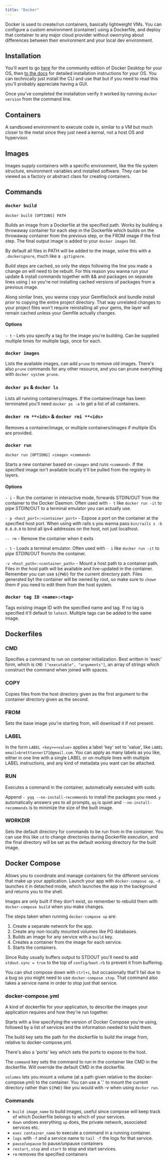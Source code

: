 ```yaml
---
title: "Docker"
---
```


Docker is used to create/run containers, basically lightweight VMs. You can configure a custom environment (container) using a Dockerfile, and deploy that container to any major cloud provider without oworrying about differences between their environment and your local dev environment.

## Installation

You'll want to go [here](https://www.docker.com/get-started/) for the community edition of Docker Desktop for your OS, then [to the docs](https://docs.docker.com/desktop/) for detailed installation instructions for your OS. You can technically just install the CLI and use that but if you need to read this you'll probably appreciate having a GUI.

Once you've completed the installation verify it worked by running `docker version` from the command line.

## Containers

A sandboxed environment to execute code in, similar to a VM but much closer to the metal since they just need a kernal, not a host OS and hypervisor.

## Images

Images supply containers with a specific environment, like the file system structure, environment variables and installed software. They can be viewed as a factory or abstract class for creating containers.

## Commands

### `docker build`

```shell
docker build [OPTIONS] PATH
```

Builds an image from a Dockerfile at the specified path. Works by building a throwaway container for each step in the Dockerfile which builds on the throwaway container from the previous step, or the FROM image if the first step. The final output image is added to your `docker images` list.

By default all files in PATH will be added to the image, solve this with a `.dockerignore`, much like a `.gitignore`.

Build steps are cached, so only the steps following the line you made a change on will need to be rebuilt. For this reason you wanna run your update & install commands together with && and packages on separate lines using | so you're not installing cached versions of packages from a previous image.

Along similar lines, you wanna copy your Gemfile/lock and bundle install prior to copying the entire project directory. That way unrelated changes to your project files won't require reinstalling all your gems, the layer will remain cached unless your Gemfile actually changes.

#### Options

`- t` - Lets you specify a tag for the image you're building. Can be supplied multiple times for multiple tags, once for each.

### `docker images`

Lists the available images, can add `prune` to remove old images. There's also `prune` commands for any other resource, and you can prune everything with `docker system prune`.

### `docker ps` & `docker ls`

Lists all running containers/images. If the container/image has been terminated you'll need `docker ps -a` to get a list of all containers.

### `docker rm **<ids>` & `docker rmi **<ids>`

Removes a container/image, or multiple containers/images if multiple IDs are provided.

### `docker run`

```shell
docker run [OPTIONS] <image> <command>
```

Starts a new container based on `<image>` and runs `<command>`. If the specified image isn't available locally it'll be pulled from the registry in layers.

#### Options

`- i` - Run the container in interactive mode, forwards STDIN/OUT from the container to the Docker Daemon. Often used with `- t` like `docker run -it` to pipe STDIN/OUT to a terminal emulator you can actually use.

`- p <host_port>:<container_port>` - Expose a port on the container at the specified host port. When using with rails s you wanna pass `bin/rails s -b 0.0.0.0` to bind all ipv4 addresses on the host, not just localhost.

`-- rm` - Remove the container when it exits

`- t` - Loads a terminal emulator. Often used with `- i` like `docker run -it` to pipe STDIN/OUT from/to the container.

`-v <host_path>:<container_path>` - Mount a host path to a container path. Files in the host path will be available and live-updated in the container. Remember you can use `${PWD}` for the current directory path. Files generated byt the container will be owned by root, so make sure to `chown` them if you need to edit them from the host system.

### `docker tag ID <name>:<tag>`

Tags existing image ID with the specified name and tag. If no tag is specified it'll default to `latest`. Multiple tags can be added to the same image.

## Dockerfiles

### CMD

Specifies a command to run on container initialization. Best written in 'exec' form, which is `CMD ["executable", "arguments"]`, an array of strings which construct the command when joined with spaces.

### COPY

Copies files from the host directory given as the first argument to the container directory given as the second.

### FROM

Sets the base image you're starting from, will download it if not present.

### LABEL

In the form `LABEL <key>=<value>` applies a label 'key' set to 'value', like `LABEL email=bretttanner171@gmail.com`. You can apply as many labels as you like, either in one line with a single LABEL or on multiple lines with multiple LABEL instructions, and any kind of metadata you want can be attached.

### RUN

Executes a command in the container, automatically executed with sudo.

Append `- yqq --no-install-recommends` to install the packages you need. `y` automatically answers yes to all prompts, `qq` is quiet and `--no-install-recommends` is to minimize the size of the built image.

### WORKDIR

Sets the default directory for commands to be run from in the container. You can use this like `cd` to change directories during Dockerfile execution, and the final directory will be set as the default working directory for the built image.

## Docker Compose

Allows you to coordinate and manage containers for the different services that make up your application. Launch your app with `docker-compose up`, `-d` launches it in detached mode, which launches the app in the background and returns you to the shell.

Images are only built if they don't exist, so remember to rebuild them with `docker-compose build` when you make changes.

The steps taken when running `docker-compose up` are:

1. Create a separate network for the app.
2. Create any non-locally mounted volumes like PG databases.
3. Builds an image for any service with a `build` key.
4. Creates a container from the image for each service.
5. Starts the containers.

Since Ruby usually buffers output to STDOUT you'll need to add `stdout.sync = true` to the top of `config/boot.rb` to prevent it from buffering.

You can shut compose down with `ctrl+c`, but occasionally that'll fail due to a bug so you might need to use `docker-compose stop`. That command also takes a service name in order to stop just that service.

### docker-compose.yml

A kind of dockerfile for your application, to describe the images your application requires and how they're run together.

Starts with a line specifying the version of Docker Compose you're using, followed by a list of services and the information needed to build them.

The build key sets the path for the dockerfile to build the image from, relative to docker-compose.yml.

There's also a 'ports' key which sets the ports to expose to the host.

The `command` key sets the command to run in the container like CMD in the dockerfile. Will override the default CMD in the dockerfile.

`volumes` lets you mount a volume (at a path given relative to the docker-compose.yml) to the container. You can use a '.' to mount the current directory rather than `${PWD}` like you would with -v when using `docker run`.

### Commands

- `build image_name` to build images, useful since compose will keep track of which Dockerfile belongs to which of your services.
- `down` undoes everything `up` does, the private network, associated services etc.
- `exec container_name` to execute a command in a running container.
- `logs` with `-f` and a service name to `tail -f` the logs for that service.
- `pause`/`unpause` to pause/unpause containers
- `restart`, `stop` and `start` to stop and start services.
- `rm` removes the specified containers

